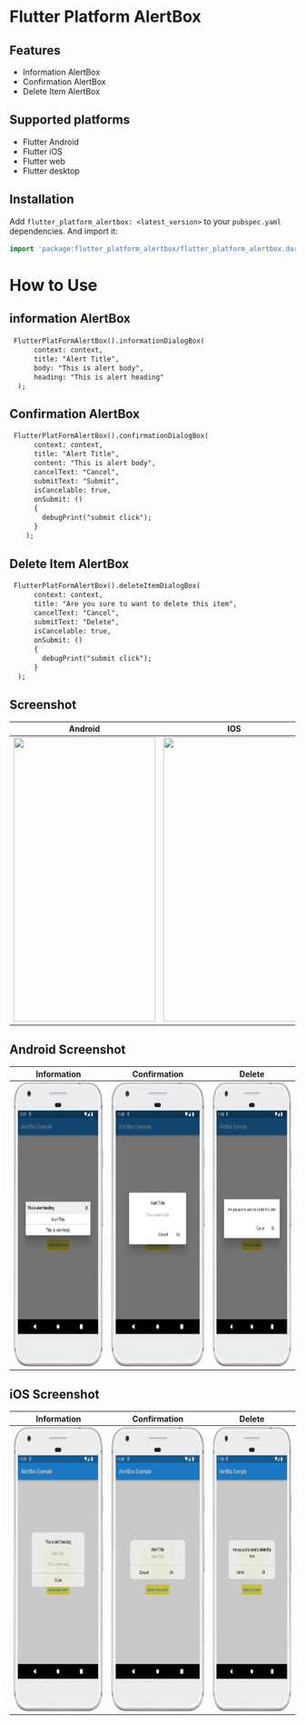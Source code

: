 # Flutter Platform AlertBox

## Features

* Information AlertBox
* Confirmation AlertBox
* Delete Item AlertBox

## Supported platforms

* Flutter Android
* Flutter iOS
* Flutter web
* Flutter desktop

## Installation

Add `flutter_platform_alertbox: <latest_version>` to your `pubspec.yaml` dependencies. And import it:

```dart
import 'package:flutter_platform_alertbox/flutter_platform_alertbox.dart';
```

# How to Use


## information AlertBox
```          
 FlutterPlatFormAlertBox().informationDialogBox(
      context: context,
      title: "Alert Title",
      body: "This is alert body",
      heading: "This is alert heading"
  );
```

## Confirmation AlertBox
```          
 FlutterPlatFormAlertBox().confirmationDialogBox(
      context: context,
      title: "Alert Title",
      content: "This is alert body",
      cancelText: "Cancel",
      submitText: "Submit",
      isCancelable: true,
      onSubmit: ()
      {
        debugPrint("submit click");
      }
    );
```

## Delete Item AlertBox
```          
 FlutterPlatFormAlertBox().deleteItemDialogBox(
      context: context,
      title: "Are you sure to want to delete this item",
      cancelText: "Cancel",
      submitText: "Delete",
      isCancelable: true,
      onSubmit: ()
      {
        debugPrint("submit click");
      }
  );
```

## Screenshot

Android                   |  IOS
:-------------------------:|:-------------------------:
<img src="alert_android.gif" width="250" height="500">  |  <img src="alert_ios.gif" width="250" height="500">


## Android Screenshot

Information                |  Confirmation              | Delete 
:-------------------------:|:-------------------------:|:-------------------------:
<img src="info_android.png" width="250" height="500">  |  <img src="confirm_android.png" width="250" height="500"> |  <img src="delete_android.png" width="250" height="500">

## iOS Screenshot

Information                |  Confirmation              | Delete 
:-------------------------:|:-------------------------:|:-------------------------:
<img src="info_ios.png" width="250" height="500">  |  <img src="confirm_ios.png" width="250" height="500"> |  <img src="delete_ios.png" width="250" height="500">

